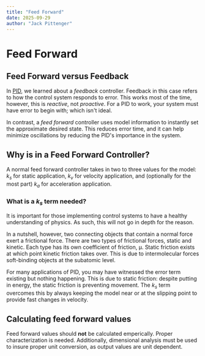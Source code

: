```yaml
---
title: "Feed Forward"
date: 2025-09-29
author: "Jack Pittenger"
---
```


# Feed Forward

## Feed Forward versus Feedback

In [PID](/Tutorials/Control%20Loop/PID), we learned about a _feedback_ controller. Feedback in this case refers to how the control system responds to error. This works most of the time, however, this is _reactive_, not _proactive_. For a PID to work, your system must have error to begin with; which isn't ideal.

In contrast, a _feed forward_ controller uses model information to instantly set the approximate desired state. This reduces error time, and it can help minimize oscillations by reducing the PID's importance in the system.

## Why is in a Feed Forward Controller?

A normal feed forward controller takes in two to three values for the model: $k_s$ for static application, $k_v$ for velocity application, and (optionally for the most part) $k_a$ for acceleration application.

### What is a $k_s$ term needed?

It is important for those implementing control systems to have a healthy understanding of physics. As such, this will not go in depth for the reason.

In a nutshell, however, two connecting objects that contain a normal force exert a frictional force. There are two types of frictional forces, static and kinetic. Each type has its own coefficient of friction, μ. Static friction exists  at which point kinetic friction takes over. This is due to intermolecular forces soft-binding objects at the subatomic level.

For many applications of PID, you may have witnessed the error term existing but nothing happening. This is due to static friction: despite putting in energy, the static friction is preventing movement. The $k_s$ term overcomes this by always keeping the model near or at the slipping point to provide fast changes in velocity.

## Calculating feed forward values

Feed forward values should **not** be calculated emperically. Proper characterization is needed. Additionally, dimensional analysis must be used to insure proper unit conversion, as output values are unit dependent.